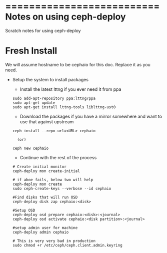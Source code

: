 ==========================
Notes on using ceph-deploy
==========================

Scratch notes for using ceph-deploy

Fresh Install
=============
We will assume hostname to be cephaio for this doc. Replace it as you need.

* Setup the system to install packages

	* Install the latest lttng if you ever need it from ppa
	```
	sudo add-apt-repository ppa:lttng/ppa
	sudo apt-get update
	sudo apt-get install lttng-tools liblttng-ust0
	```

	* Download the packages if you have a mirror somewhere and want to use that
	against upstream

	```
	ceph install --repo-url=<URL> cephaio
	```
		(or)
	```
	ceph new cephaio
	```

	* Continue with the rest of the process
	```
	# Create initial monitor
	ceph-deploy mon create-initial

	# if aboe fails, below two will help
	ceph-deploy mon create
	sudo ceph-create-keys --verbose --id cephaio

	#Find disks that will run OSD
	ceph-deploy disk zap cephaio:<disk>

	#Setup OSD
	ceph-deploy osd prepare cephaio:<disk>:<journal>
	ceph-deploy osd activate cephaio:<disk partition>:<journal>

	#setup admin user for machine
	ceph-deploy admin cephaio

	# This is very very bad in production
	sudo chmod +r /etc/ceph/ceph.client.admin.keyring
	```
